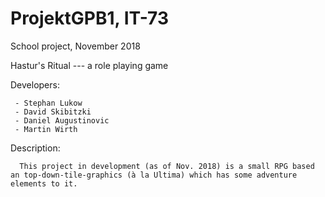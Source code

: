 # ProjektGPB1, IT-73
School project, November 2018


Hastur's Ritual ---  a role playing game
  
  Developers:
    
     - Stephan Lukow
     - David Skibitzki
     - Daniel Augustinovic
     - Martin Wirth
     
  Description:
      
      This project in development (as of Nov. 2018) is a small RPG based an top-down-tile-graphics (à la Ultima) which has some adventure elements to it. 
     
